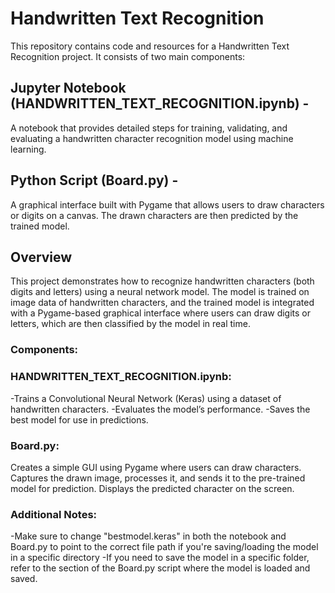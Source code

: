 # Handwritten Text Recognition
This repository contains code and resources for a Handwritten Text Recognition project. It consists of two main components:

## Jupyter Notebook (HANDWRITTEN_TEXT_RECOGNITION.ipynb) - 
A notebook that provides detailed steps for training, validating, and evaluating a handwritten character recognition model using machine learning.
## Python Script (Board.py) - 
A graphical interface built with Pygame that allows users to draw characters or digits on a canvas. The drawn characters are then predicted by the trained model.

## Overview
This project demonstrates how to recognize handwritten characters (both digits and letters) using a neural network model. The model is trained on image data of handwritten characters, and the trained model is integrated with a Pygame-based graphical interface where users can draw digits or letters, which are then classified by the model in real time.

### Components:

### HANDWRITTEN_TEXT_RECOGNITION.ipynb:
-Trains a Convolutional Neural Network (Keras) using a dataset of handwritten characters.
-Evaluates the model’s performance.
-Saves the best model for use in predictions.

### Board.py:
Creates a simple GUI using Pygame where users can draw characters.
Captures the drawn image, processes it, and sends it to the pre-trained model for prediction.
Displays the predicted character on the screen.


### Additional Notes:
-Make sure to change "bestmodel.keras" in both the notebook and Board.py to point to the correct file path if you're saving/loading the model in a specific directory
-If you need to save the model in a specific folder, refer to the section of the Board.py script where the model is loaded and saved.
